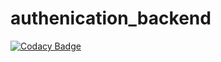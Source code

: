 # authenication_backend
[![Codacy Badge](https://api.codacy.com/project/badge/Grade/5b85b200e18e4c66a43776ff20302e5c)](https://app.codacy.com/app/Saraks04/authenication_backend?utm_source=github.com&utm_medium=referral&utm_content=Saraks04/authenication_backend&utm_campaign=Badge_Grade_Dashboard)